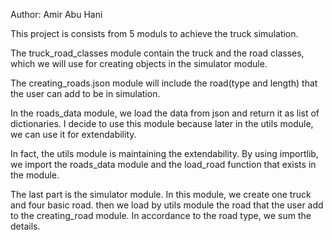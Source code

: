 Author: Amir Abu Hani

This project is consists from 5 moduls to achieve the truck simulation.

The truck_road_classes module contain the truck and the road classes, which we will use for creating objects in the
simulator module.

The creating_roads.json module will include the road(type and length) that the user can add to be in simulation.

In the roads_data module, we load the data from json and return it as list of dictionaries. I decide to use this module
because later in the utils module,  we can use it for extendability.

In fact, the utils module is maintaining the extendability. By using importlib, we import the roads_data module and
the load_road function that exists in the module.

The last part is the simulator module. In this module, we create one truck and four basic road. then we load by utils 
module the road that the user add to the creating_road module. In accordance to the road type, we sum the details.
